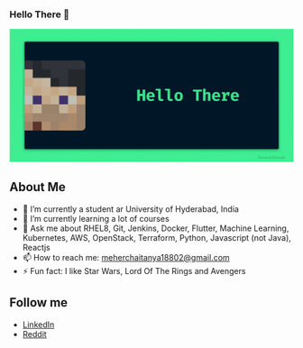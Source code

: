 ### Hello There 👋
<p align="center">
  <img alt="Hello There" src="https://raw.githubusercontent.com/smc181002/smc181002/master/Webp.net-gifmaker.gif"  />
</p>

## About Me

- 🔭 I’m currently a student ar University of Hyderabad, India
- 🌱 I’m currently learning a lot of courses
- 💬 Ask me about RHEL8, Git, Jenkins, Docker, Flutter, Machine Learning, Kubernetes, AWS, OpenStack, Terraform, Python, Javascript (not Java), Reactjs
- 📫 How to reach me: meherchaitanya18802@gmail.com
- ⚡ Fun fact: I like Star Wars, Lord Of The Rings and Avengers

## Follow me
- [LinkedIn](https://www.linkedin.com/in/meher-chaitanya-341567193/)
- [Reddit](https://www.reddit.com/user/smc181002)

<!--
**smc181002/smc181002** is a ✨ _special_ ✨ repository because its `README.md` (this file) appears on your GitHub profile.

Here are some ideas to get you started:

- 🔭 I’m currently working on ...
- 🌱 I’m currently learning ...
- 👯 I’m looking to collaborate on ...
- 🤔 I’m looking for help with ...
- 💬 Ask me about ...
- 📫 How to reach me: ...
- 😄 Pronouns: ...
- ⚡ Fun fact: ...
-->
